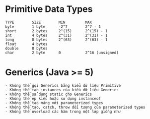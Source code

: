 # Primitive Data Types

	TYPE		SIZE		MIN			MAX
	byte		1 byte		-2^7		2^7 - 1
	short		2 bytes		2^(15)		2^(15) - 1		
	int			4 bytes		2^(31)		2^(31) - 1
	long		8 bytes		2^(63)		2^(63) - 1
	float 		4 bytes	
	double 		8 bytes
	char		2 byte		0			2^16 (unsigned)

# Generics (Java >= 5)
	
	- Không thể gọi Generics bằng kiểu dữ liệu Primitive
	- Không thể tạo instances của kiểu dữ liệu Generics
	- Không thể sử dụng static cho Generics
	- Không thể ép kiểu hoặc sử dụng instanceof
	- Không thể tạo mảng với parameterized types
	- Không thể tạo, catch, throw đối tượng của parameterized types
	- Không thể overload các hàm trong một lớp giống như
	
